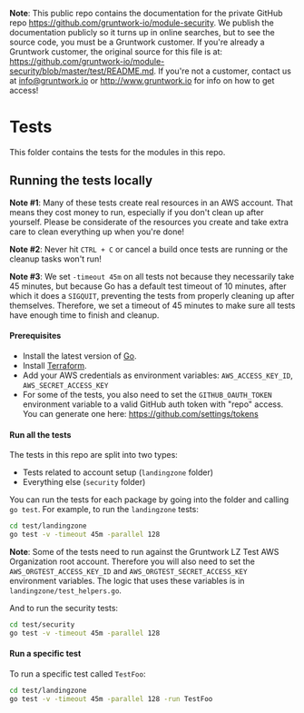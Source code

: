 **Note**: This public repo contains the documentation for the private GitHub repo <https://github.com/gruntwork-io/module-security>.
We publish the documentation publicly so it turns up in online searches, but to see the source code, you must be a Gruntwork customer.
If you're already a Gruntwork customer, the original source for this file is at: <https://github.com/gruntwork-io/module-security/blob/master/test/README.md>.
If you're not a customer, contact us at <info@gruntwork.io> or <http://www.gruntwork.io> for info on how to get access!

# Tests

This folder contains the tests for the modules in this repo.

## Running the tests locally

**Note #1**: Many of these tests create real resources in an AWS account. That means they cost money to run, especially
if you don't clean up after yourself. Please be considerate of the resources you create and take extra care to clean
everything up when you're done!

**Note #2**: Never hit `CTRL + C` or cancel a build once tests are running or the cleanup tasks won't run!

**Note #3**: We set `-timeout 45m` on all tests not because they necessarily take 45 minutes, but because Go has a
default test timeout of 10 minutes, after which it does a `SIGQUIT`, preventing the tests from properly cleaning up
after themselves. Therefore, we set a timeout of 45 minutes to make sure all tests have enough time to finish and
cleanup.

#### Prerequisites

- Install the latest version of [Go](https://golang.org/).
- Install [Terraform](https://www.terraform.io/downloads.html).
- Add your AWS credentials as environment variables: `AWS_ACCESS_KEY_ID`, `AWS_SECRET_ACCESS_KEY`
- For some of the tests, you also need to set the `GITHUB_OAUTH_TOKEN` environment variable to a valid GitHub
  auth token with "repo" access. You can generate one here: https://github.com/settings/tokens

#### Run all the tests

The tests in this repo are split into two types:

- Tests related to account setup (`landingzone` folder)
- Everything else (`security` folder)

You can run the tests for each package by going into the folder and calling `go test`. For example, to run the
`landingzone` tests:

```bash
cd test/landingzone
go test -v -timeout 45m -parallel 128
```

**Note**: Some of the tests need to run against the Gruntwork LZ Test AWS Organization root account. Therefore you will also
need to set the `AWS_ORGTEST_ACCESS_KEY_ID` and `AWS_ORGTEST_SECRET_ACCESS_KEY` environment variables. The logic that uses
these variables is in `landingzone/test_helpers.go`.


And to run the security tests:

```bash
cd test/security
go test -v -timeout 45m -parallel 128
```

#### Run a specific test

To run a specific test called `TestFoo`:

```bash
cd test/landingzone
go test -v -timeout 45m -parallel 128 -run TestFoo
```
